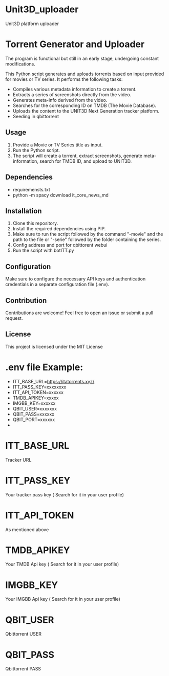 # Unit3D_uploader
Unit3D platform uploader

# Torrent Generator and Uploader

The program is functional but still in an early stage, undergoing constant modifications.

This Python script generates and uploads torrents based on input provided for movies or TV series. It performs the following tasks:

- Compiles various metadata information to create a torrent.
- Extracts a series of screenshots directly from the video.
- Generates meta-info derived from the video.
- Searches for the corresponding ID on TMDB (The Movie Database).
- Uploads the content to the UNIT3D Next Generation tracker platform.
- Seeding in qbittorrent

## Usage

1. Provide a Movie or TV Series title as input.
2. Run the Python script.
3. The script will create a torrent, extract screenshots, generate meta-information, search for TMDB ID, and upload to UNIT3D.

## Dependencies

- requiremensts.txt
- python -m spacy download it_core_news_md
## Installation

1. Clone this repository.
2. Install the required dependencies using PIP.
3. Make sure to run the script followed by the command "-movie" and the path to the file or "-serie" followed
   by the folder containing the series.
4. Config address and port for qbittorent webui
5. Run the script with botITT.py

## Configuration

Make sure to configure the necessary API keys and authentication credentials in a separate configuration file (.env).

## Contribution

Contributions are welcome! Feel free to open an issue or submit a pull request.

## License

This project is licensed under the MIT License

# .env file Example:

- ITT_BASE_URL=https://itatorrents.xyz/
- ITT_PASS_KEY=xxxxxxxx
- ITT_API_TOKEN=xxxxxx
- TMDB_APIKEY=xxxxx
- IMGBB_KEY=xxxxxx
- QBIT_USER=xxxxxxx
- QBIT_PASS=xxxxxx
- QBIT_PORT=xxxxxx
- 
# ITT_BASE_URL
Tracker URL

# ITT_PASS_KEY
Your tracker pass key ( Search for it in your user profile)

# ITT_API_TOKEN
As mentioned above

# TMDB_APIKEY
Your TMDB Api key ( Search for it in your user profile)

# IMGBB_KEY
Your IMGBB Api key ( Search for it in your user profile)

# QBIT_USER
Qbittorrent USER

# QBIT_PASS
Qbittorrent PASS

